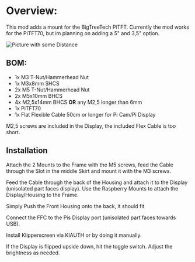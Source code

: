# Overview:

This mod adds a mount for the BigTreeTech PiTFT. Currently the mod works for the PiTFT70, but im planning on adding a 5" and 3,5" option.

![Picture with some Distance](/pictures/Diplay_Far.jpg)

## BOM:

- 1x M3 T-Nut/Hammerhead Nut
- 1x M3x8mm SHCS
- 2x M5 T-Nut/Hammerhead Nut
- 2x M5x10mm BHCS
- 4x M2,5x14mm BHCS **OR** any M2,5 longer than 6mm
- 1x PiTFT70
- 1x Flat Flexible Cable 50cm or longer for Pi Cam/Pi Display

M2,5 screws are included in the Display, the included Flex Cable is too short.

## Installation

Attach the 2 Mounts to the Frame with the M5 screws, feed the Cable through the Slot in the middle Skirt and mount it with the M3 screws.

Feed the Cable through the back of the Housing and attach it to the Display (unisolated part faces display). Use the Raspberry Mounts to attach the Display/Housing to the Frame.

Simply Push the Front Housing onto the back, it should fit

Connect the FFC to the Pis Display port (unisolated part faces towards USB).

Install Klipperscreen via KIAUTH or by doing it manually.

If the Display is flipped upside down, hit the toggle switch. Adjust the brightness as needed.
